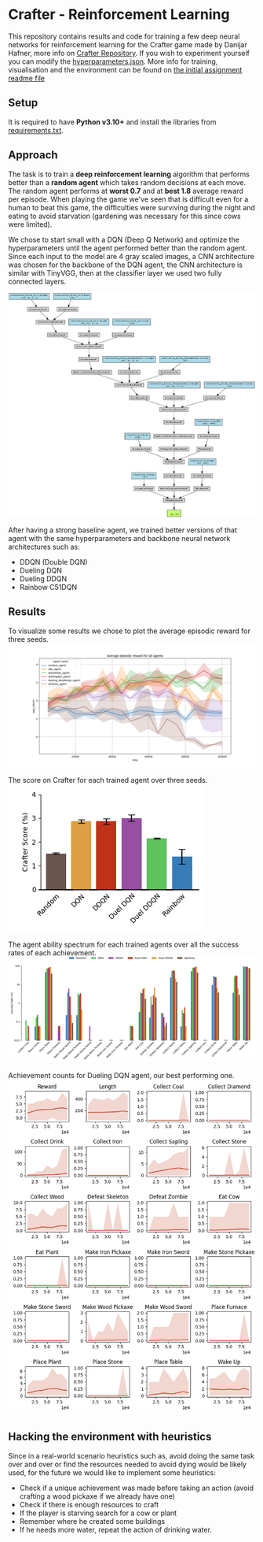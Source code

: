 # Crafter - Reinforcement Learning 
This repository contains results and code for training a few deep neural networks for reinforcement learning for the 
Crafter game made by Danijar Hafner, more info on [Crafter Repository](https://github.com/danijar/crafter). If you
wish to experiment yourself you can modify the [hyperparameters.json](hyperparameters.json). More info for training, 
visualisation and the environment can be found on [the initial assignment readme file](assignment_initial.md) 

## Setup
It is required to have **Python v3.10+** and install the libraries from [requirements.txt](requirements.txt).

## Approach
The task is to train a **deep reinforcement learning** algorithm that performs better than a **random agent** which 
takes random decisions at each move. The random agent performs at **worst 0.7** and at **best 1.8** average reward per 
episode. When playing the game we've seen that is difficult even for a human to beat this game, the difficulties were
surviving during the night and eating to avoid starvation (gardening was necessary for this since cows were limited). 

We chose to start small with a DQN (Deep Q Network) and optimize the hyperparameters until the agent performed better
than the random agent. Since each input to the model are 4 gray scaled images, a CNN architecture was chosen for the
backbone of the DQN agent, the CNN architecture is similar with TinyVGG, then at the classifier layer we used two
fully connected layers. 

![DQN architecture](analysis/DeepQNetwork-Architecture.png)

After having a strong baseline agent, we trained better versions of that agent with the same hyperparameters and 
backbone neural network architectures such as:
* DDQN (Double DQN)
* Dueling DQN
* Dueling DDQN 
* Rainbow C51DQN

## Results
To visualize some results we chose to plot the average episodic reward for three seeds.
![Average Episodic Reward for all trained models](analysis/eval_plots/random_agent_dqn_agent_doubledqn_agent_duelingdqn_agent_dueling_doubledqn_agent_rainbow_agent_all_results.png)

The score on Crafter for each trained agent over three seeds.
![Agent Scores on Crafter](analysis/score_plots/agents_scores.png)

The agent ability spectrum for each trained agents over all the success rates of each achievement.
![Ability Spectrum for each agent](analysis/score_plots/agents_spectrum_all.png)

Achievement counts for Dueling DQN agent, our best performing one.
![Achievement counts for Dueling DQN agent](analysis/achievement_plots/counts_dueling-dqn.png)


## Hacking the environment with heuristics
Since in a real-world scenario heuristics such as, avoid doing the same task over and over or find the resources 
needed to avoid dying would be likely used, for the future we would like to implement some heuristics:
* Check if a unique achievement was made before taking an action (avoid crafting a wood pickaxe if we already have one)
* Check if there is enough resources to craft
* If the player is starving search for a cow or plant
* Remember where he created some buildings
* If he needs more water, repeat the action of drinking water.














